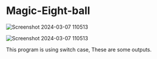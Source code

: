 # Magic-Eight-ball

![Screenshot 2024-03-07 110513](https://github.com/VedantHanda771/Magic-Eight-ball/assets/122337658/48c830bd-8950-4db4-9cfe-9870571055f4)


![Screenshot 2024-03-07 110513](https://github.com/VedantHanda771/Magic-Eight-ball/assets/122337658/efa9f0b2-11c9-4b34-9b13-f4c881b4702e)

This program is using switch case,
These are some outputs.
